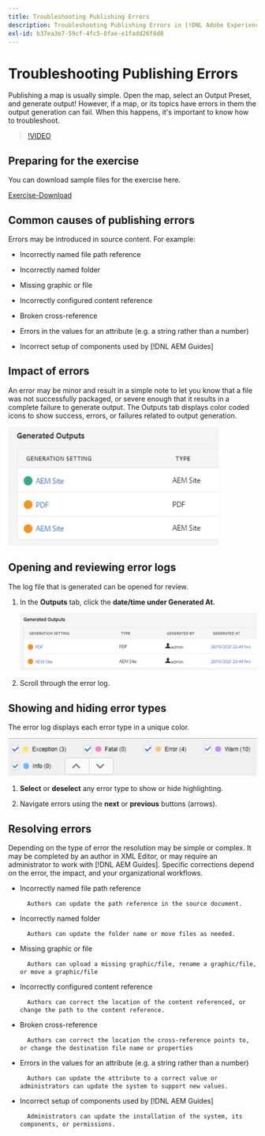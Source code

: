 ```yaml
---
title: Troubleshooting Publishing Errors
description: Troubleshooting Publishing Errors in [!DNL Adobe Experience Manager Guides]
exl-id: b37ea3e7-59cf-4fc5-8fae-e1fadd26f8d8
---
```

# Troubleshooting Publishing Errors

Publishing a map is usually simple. Open the map, select an Output Preset, and generate output! However, if a map, or its topics have errors in them the output generation can fail. When this happens, it's important to know how to troubleshoot.

>[!VIDEO](https://video.tv.adobe.com/v/338990?quality=12&learn=on)

## Preparing for the exercise

You can download sample files for the exercise here.

[Exercise-Download](assets/exercises/publishing-basic-to-advanced.zip)

## Common causes of publishing errors

Errors may be introduced in source content. For example:

* Incorrectly named file path reference

* Incorrectly named folder

* Missing graphic or file

* Incorrectly configured content reference

* Broken cross-reference

* Errors in the values for an attribute (e.g. a string rather than a number)

* Incorrect setup of components used by [!DNL AEM Guides]

## Impact of errors

An error may be minor and result in a simple note to let you know that a file was not successfully packaged, or severe enough that it results in a complete failure to generate output. The Outputs tab displays color coded icons to show success, errors, or failures related to output generation.

![error-impact](images/error-impact.png)
 
## Opening and reviewing error logs

The log file that is generated can be opened for review.

1. In the **Outputs** tab, click the **date/time under Generated At.**

    ![error-log](images/error-log.png)
 
2. Scroll through the error log.

## Showing and hiding error types

The error log displays each error type in a unique color.

![navigate-errors](images/navigate-errors.png )
 
1. **Select** or **deselect** any error type to show or hide highlighting.

2. Navigate errors using the **next** or **previous** buttons (arrows).

## Resolving errors

Depending on the type of error the resolution may be simple or complex. It may be completed by an author in XML Editor, or may require an administrator to work with [!DNL AEM Guides]. Specific corrections depend on the error, the impact, and your organizational workflows.

* Incorrectly named file path reference

        Authors can update the path reference in the source document.

* Incorrectly named folder

        Authors can update the folder name or move files as needed.

* Missing graphic or file

        Authors can upload a missing graphic/file, rename a graphic/file, or move a graphic/file

* Incorrectly configured content reference

        Authors can correct the location of the content referenced, or change the path to the content reference.

* Broken cross-reference

        Authors can correct the location the cross-reference points to, or change the destination file name or properties

* Errors in the values for an attribute (e.g. a string rather than a number) 

        Authors can update the attribute to a correct value or administrators can update the system to support new values.

* Incorrect setup of components used by [!DNL AEM Guides]

        Administrators can update the installation of the system, its components, or permissions.
